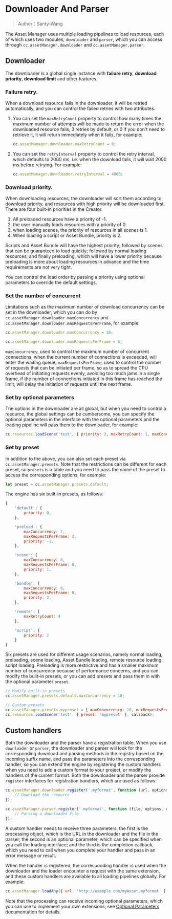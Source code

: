 # Downloader And Parser

> Author：Santy-Wang

The Asset Manager uses multiple loading pipelines to load resources, each of which uses two modules, `downloader` and `parser`, which you can access through `cc.assetManager.downloader` and `cc.assetManager.parser`.

## Downloader

The downloader is a global single instance with **failure retry**, **download priority**, **download limit** and other features.

### Failure retry.

When a download resource fails in the downloader, it will be retried automatically, and you can control the failed retries with two attributes.

1. You can set the `maxRetryCount` property to control how many times the maximum number of attempts will be made to return the error when the downloaded resource fails, 3 retries by default, or 0 if you don't need to retrieve it, it will return immediately when it fails, for example:

    ```js
    cc.assetManager.downloader.maxRetryCount = 0;
    ```

2. You can set the `retryInterval` property to control the retry interval, which defaults to 2000 ms, i.e. when the download fails, it will wait 2000 ms before retrying. For example:

    ```js
    cc.assetManager.downloader.retryInterval = 4000;
    ```

### Download priority.

When downloading resources, the downloader will sort them according to download priority, and resources with high priority will be downloaded first. There are four built-in priorities in the Creator.

1. All preloaded resources have a priority of -1.
2. the user manually loads resources with a priority of 0.
3. when loading scenes, the priority of resources in all scenes is 1.
4. When loading a script or Asset Bundle, priority is 2.

Scripts and Asset Bundle will have the highest priority; followed by scenes that can be guaranteed to load quickly; followed by normal loading resources; and finally preloading, which will have a lower priority because preloading is more about loading resources in advance and the time requirements are not very tight.

You can control the load order by passing a priority using optional parameters to override the default settings.

### Set the number of concurrent

Limitations such as the maximum number of download concurrency can be set in the downloader, which you can do by `cc.assetManager.downloader.maxConcurrency` and `cc.assetManager.downloader.maxRequestsPerFrame`, for example:

```js
cc.assetManager.downloader.maxConcurrency = 10;

cc.assetManager.downloader.maxRequestsPerFrame = 6;
```
`maxConcurrency`, used to control the maximum number of concurrent connections, when the current number of connections is exceeded, will enter the waiting queue; `maxRequestsPerFrame`, used to control the number of requests that can be initiated per frame, so as to spread the CPU overhead of initiating requests evenly, avoiding too much jams in a single frame, if the number of connections initiated in this frame has reached the limit, will delay the initiation of requests until the next frame.

### Set by optional parameters

The options in the downloader are all global, but when you need to control a resource, the global settings can be cumbersome, you can specify the optional parameters in the interface with the optional parameters and the loading pipeline will pass them to the downloader, for example:

```js
cc.resources.loadScene('test', { priority: 2, maxRetryCount: 1, maxConcurrency: 10 }, callback);
```
### Set by preset

In addition to the above, you can also set each preset via `cc.assetManager.presets`. Note that the restrictions can be different for each preset, so `presets` is a table and you need to pass the name of the preset to access the corresponding options, for example:

```js
let preset = cc.assetManager.presets.default;
```

The engine has six built-in presets, as follows:

```js
{
    'default': {
        priority: 0,
    },

    'preload': {
        maxConcurrency: 2, 
        maxRequestsPerFrame: 2,
        priority: -1,
    },

    'scene': {
        maxConcurrency: 8, 
        maxRequestsPerFrame: 8,
        priority: 1,
    },

    'bundle': {
        maxConcurrency: 8, 
        maxRequestsPerFrame: 8,
        priority: 2,
    },

    'remote': {
        maxRetryCount: 4
    },

    'script': {
        priority: 2
    }
}
```

Six presets are used for different usage scenarios, namely normal loading, preloading, scene loading, Asset Bundle loading, remote resource loading, script loading. Preloading is more restrictive and has a smaller maximum number of concurrency because of performance concerns, and you can modify the built-in presets, or you can add presets and pass them in with the optional parameter `preset`.

```js
// Modify built-in presets
cc.assetManager.presets.default.maxConcurrency = 10;

// Custom presets
cc.assetManager.presets.mypreset = { maxConcurrency: 10, maxRequestsPerFrame: 6 };
cc.resources.loadScene('test', { preset: 'mypreset' }, callback);
```

## Custom handlers

Both the downloader and the parser have a registration table. When you use `downloader` or `parser`, the downloader and parser will look for the corresponding download and parsing methods in the registry based on the incoming suffix name, and pass the parameters into the corresponding handler, so you can extend the engine by registering the custom handlers when you need to add a custom format to your project, or modify the handlers of the current format. Both the downloader and the parser provide `register` interfaces for registration handlers, which are used as follows:

```js
cc.assetManager.downloader.register('.myformat', function (url, options, callback) {
    // Download the resource
});

cc.assetManager.parser.register('.myformat', function (file, options, callback) {
    // Parsing a downloaded file
});
```

A custom handler needs to receive three parameters, the first is the processing object, which is the URL in the downloader and the file in the parser; the second is an optional parameter, which can be specified when you call the loading interface; and the third is the completion callback, which you need to call when you complete your handler and pass in an error message or result.

When the handler is registered, the corresponding handler is used when the downloader and the loader encounter a request with the same extension, and these custom handlers are available to all loading pipelines globally. For example:

```js
cc.assetManager.loadAny({ url: 'http://example.com/myAsset.myformat' }, callback);
```

Note that the processing can receive incoming optional parameters, which you can use to implement your own extensions, see [Optional Parameters](options.md#Expansion%20Engine) documentation for details.